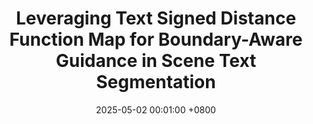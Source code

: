 ---
title:          "Leveraging Text Signed Distance Function Map for Boundary-Aware Guidance in Scene Text Segmentation"
date:           2025-05-02 00:01:00 +0800
selected:       true
pub:            "IEEE ACCESS"
pub_last:       ' <span class="badge badge-pill badge-publication badge-success">'
pub_date:       "2025"

# abstract: >-
#   This study explores the potential of multimodal large language models in scene text segmentation by leveraging semantic-enhanced features. It demonstrates the synergy between textual and visual modalities to improve segmentation tasks.
cover:          /assets/images/covers/ieee_access_25.JPG
authors:
  - Ho Jun Kim*
  - Hak Gu Kim
---